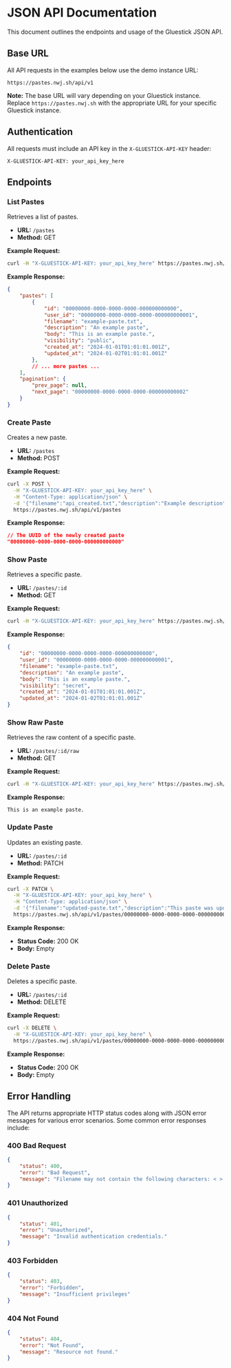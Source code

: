 # JSON API Documentation

This document outlines the endpoints and usage of the Gluestick JSON API.

## Base URL

All API requests in the examples below use the demo instance URL:

```
https://pastes.nwj.sh/api/v1
```

**Note:** The base URL will vary depending on your Gluestick instance. Replace `https://pastes.nwj.sh` with the appropriate URL for your specific Gluestick instance.

## Authentication

All requests must include an API key in the `X-GLUESTICK-API-KEY` header:

```
X-GLUESTICK-API-KEY: your_api_key_here
```

## Endpoints

### List Pastes

Retrieves a list of pastes.

- **URL:** `/pastes`
- **Method:** GET

**Example Request:**
```bash
curl -H "X-GLUESTICK-API-KEY: your_api_key_here" https://pastes.nwj.sh/api/v1/pastes
```

**Example Response:**
```json
{
    "pastes": [
        {
            "id": "00000000-0000-0000-0000-000000000000",
            "user_id": "00000000-0000-0000-0000-000000000001",
            "filename": "example-paste.txt",
            "description": "An example paste",
            "body": "This is an example paste.",
            "visibility": "public",
            "created_at": "2024-01-01T01:01:01.001Z",
            "updated_at": "2024-01-02T01:01:01.001Z"
        },
        // ... more pastes ...
    ],
    "pagination": {
        "prev_page": null,
        "next_page": "00000000-0000-0000-0000-000000000002"
    }
}
```

### Create Paste

Creates a new paste.

- **URL:** `/pastes`
- **Method:** POST

**Example Request:**
```bash
curl -X POST \
  -H "X-GLUESTICK-API-KEY: your_api_key_here" \
  -H "Content-Type: application/json" \
  -d '{"filename":"api_created.txt","description":"Example description","body":"Example body","visibility":"public"}' \
  https://pastes.nwj.sh/api/v1/pastes
```

**Example Response:**
```json
// The UUID of the newly created paste
"00000000-0000-0000-0000-000000000000"
```

### Show Paste

Retrieves a specific paste.

- **URL:** `/pastes/:id`
- **Method:** GET

**Example Request:**
```bash
curl -H "X-GLUESTICK-API-KEY: your_api_key_here" https://pastes.nwj.sh/api/v1/pastes/00000000-0000-0000-0000-000000000000
```

**Example Response:**
```json
{
    "id": "00000000-0000-0000-0000-000000000000",
    "user_id": "00000000-0000-0000-0000-000000000001",
    "filename": "example-paste.txt",
    "description": "An example paste",
    "body": "This is an example paste.",
    "visibility": "secret",
    "created_at": "2024-01-01T01:01:01.001Z",
    "updated_at": "2024-01-02T01:01:01.001Z"
}
```

### Show Raw Paste

Retrieves the raw content of a specific paste.

- **URL:** `/pastes/:id/raw`
- **Method:** GET

**Example Request:**
```bash
curl -H "X-GLUESTICK-API-KEY: your_api_key_here" https://pastes.nwj.sh/api/v1/pastes/00000000-0000-0000-0000-000000000000/raw
```

**Example Response:**
```
This is an example paste.
```

### Update Paste

Updates an existing paste.

- **URL:** `/pastes/:id`
- **Method:** PATCH

**Example Request:**
```bash
curl -X PATCH \
  -H "X-GLUESTICK-API-KEY: your_api_key_here" \
  -H "Content-Type: application/json" \
  -d '{"filename":"updated-paste.txt","description":"This paste was updated","body":"An updated paste body"}' \
  https://pastes.nwj.sh/api/v1/pastes/00000000-0000-0000-0000-000000000000
```

**Example Response:**
- **Status Code:** 200 OK
- **Body:** Empty

### Delete Paste

Deletes a specific paste.

- **URL:** `/pastes/:id`
- **Method:** DELETE

**Example Request:**
```bash
curl -X DELETE \
  -H "X-GLUESTICK-API-KEY: your_api_key_here" \
  https://pastes.nwj.sh/api/v1/pastes/00000000-0000-0000-0000-000000000000
```

**Example Response:**
- **Status Code:** 200 OK
- **Body:** Empty

## Error Handling

The API returns appropriate HTTP status codes along with JSON error messages for various error scenarios. Some common error responses include:

### 400 Bad Request
```json
{
    "status": 400,
    "error": "Bad Request",
    "message": "Filename may not contain the following characters: < > : \" / \\ | ? *"
}
```

### 401 Unauthorized
```json
{
    "status": 401,
    "error": "Unauthorized",
    "message": "Invalid authentication credentials."
}
```

### 403 Forbidden
```json
{
    "status": 403,
    "error": "Forbidden",
    "message": "Insufficient privileges"
}
```

### 404 Not Found
```json
{
    "status": 404,
    "error": "Not Found",
    "message": "Resource not found."
}
```
